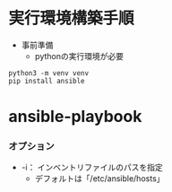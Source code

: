 # 実行環境構築手順
- 事前準備
  - pythonの実行環境が必要
```
python3 -m venv venv
pip install ansible
```


# ansible-playbook
### オプション
- -i： インベントリファイルのパスを指定
  - デフォルトは「/etc/ansible/hosts」

